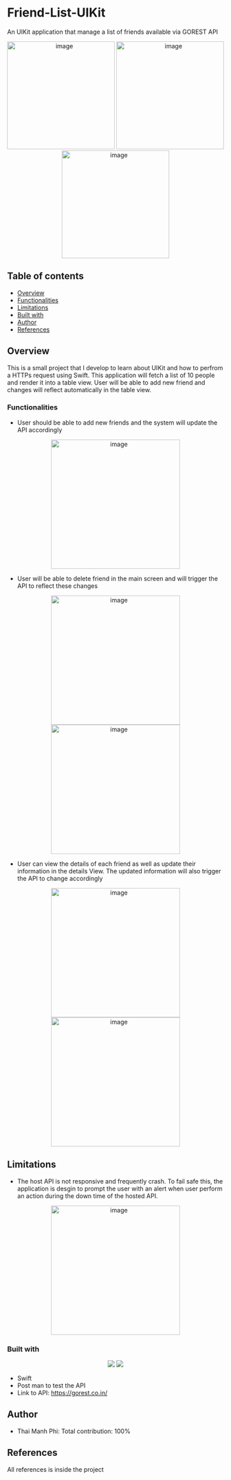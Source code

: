 # Friend-List-UIKit
An UIKit application that manage a list of friends available via GOREST API

<p align="center">
  <img width="250" alt="image" src="https://user-images.githubusercontent.com/71892904/225561828-57806693-8391-4401-ba8b-0feb68477ecf.png">
  <img width="250" alt="image" src="https://user-images.githubusercontent.com/71892904/225554112-23b0af6a-ed2f-4c43-bcfb-a278e1bfc626.png">
  <img width="250" alt="image" src="https://user-images.githubusercontent.com/71892904/225863043-c838a8c8-cee6-41c5-acbd-3b05fb8e7427.png">
</p>

## Table of contents

- [Overview](#overview)
- [Functionalities](#Functionalities)
- [Limitations](#Limitations)
- [Built with](#built-with)
- [Author](#author)
- [References](#References)


## Overview

This is a small project that I develop to learn about UIKit and how to perfrom a HTTPs request using Swift. This application will fetch a list of 10 people and render it into a table view. User will be able to add new friend and changes will reflect automatically in the table view.

### Functionalities

- User should be able to add new friends and the system will update the API accordingly
<p align="center">
  <img width="300" alt="image" src="https://user-images.githubusercontent.com/71892904/225554112-23b0af6a-ed2f-4c43-bcfb-a278e1bfc626.png">
</p>

- User will be able to delete friend in the main screen and will trigger the API to reflect these changes
<p align="center">
  <img width="300" alt="image" src="https://user-images.githubusercontent.com/71892904/225864163-4ba3d935-5156-4816-9dc3-7a298e4dcf4e.png">
  <img width="300" alt="image" src="https://user-images.githubusercontent.com/71892904/225554189-1be53e55-d057-47b8-b5a7-3917a5e5e59d.png">
</p>

- User can view the details of each friend as well as update their information in the details View. The updated information will also trigger the API to change accordingly
<p align="center">
  <img width="300" alt="image" src="https://user-images.githubusercontent.com/71892904/225863623-8ee4c4e9-d8f4-47df-8f52-35413c0a91d1.png">
  <img width="300" alt="image" src="https://user-images.githubusercontent.com/71892904/225864310-010bb93f-cc15-46cb-8a6f-dd8c37ad6e84.png">
</p>

## Limitations
- The host API is not responsive and frequently crash. To fail safe this, the application is desgin to prompt the user with an alert when user perform an action during the down time of the hosted API.
<p align="center">
  <img width="300" alt="image" src="https://user-images.githubusercontent.com/71892904/225864876-956e2e7a-aaf5-43d9-b17d-786d588512c4.png">
</p>


### Built with

<p align="center">
  <img src="https://skillicons.dev/icons?i=swift" />
  <img src="https://skillicons.dev/icons?i=postman">
</p>

- Swift
- Post man to test the API
- Link to API: https://gorest.co.in/

## Author
- Thai Manh Phi: Total contribution: 100%

## References
All references is inside the project

